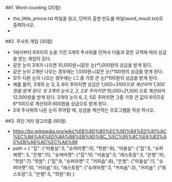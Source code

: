 ##1. Word counting (20점)
  - the_little_prince.txt 파일을 읽고, 단어의 출현 빈도를 파일(word_result.txt)로 출력하시오.
  - 
##2. 주사위 게임 (30점)
  - 1에서부터 6까지의 눈을 가진 3개의 주사위를 던져서 다음과 같은 규칙에 따라 상금을 받는 게임이 있다. 
  - 같은 눈이 3개가 나오면 10,000원+(같은 눈)*1,000원의 상금을 받게 된다. 
  - 같은 눈이 2개만 나오는 경우에는 1,000원+(같은 눈)*100원의 상금을 받게 된다. 
  - 모두 다른 눈이 나오는 경우에는 (그 중 가장 큰 눈)*100원의 상금을 받게 된다.  
  - 예를 들어, 3개의 눈 3, 3, 6이 주어지면 상금은 1,000+3*100으로 계산되어 1,300원을 받게 된다. 또 3개의 눈이 2, 2, 2로 주어지면 10,000+2*1,000 으로 계산되어 12,000원을 받게 된다. 3개의 눈이 6, 2, 5로 주어지면 그중 가장 큰 값이 6이므로 6*100으로 계산되어 600원을 상금으로 받게 된다.
  - 3개 주사위의 나온 눈이 주어질 때, 상금을 계산하는 프로그램을 작성 하시오.
 
##3. 최단 거리 알고리즘 (50점)
  - https://ko.wikipedia.org/wiki/%EB%8D%B0%EC%9D%B4%ED%81%AC%EC%8A%A4%ED%8A%B8%EB%9D%BC_%EC%95%8C%EA%B3%A0%EB%A6%AC%EC%A6%98
  - path = {
      "집": {"미용실":5, "슈퍼마켓":10, "학원":9},
      "미용실": {"집":5, "슈퍼메켓": 3, "은행":11},
      "슈퍼마켓": {"집":10, "미용실":3, "레스토랑":3, "은행":10, "학원":7}
      "학원": {"집":9, "슈퍼마켓":7, "커피숍":8},
      "은행": {"미용실":11, "슈퍼마켓":10, "커피숍":5},
      "레스토랑": {"슈퍼마켓":3, "커피숍":3},
      "커피숍": {"레스토랑":3, "은행":5, "학원":8}
    }
